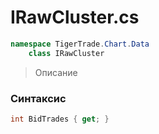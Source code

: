 
# IRawCluster.cs
```csharp
namespace TigerTrade.Chart.Data  
    class IRawCluster
```

> Описание

### Синтаксис
```csharp
int BidTrades { get; }
```
